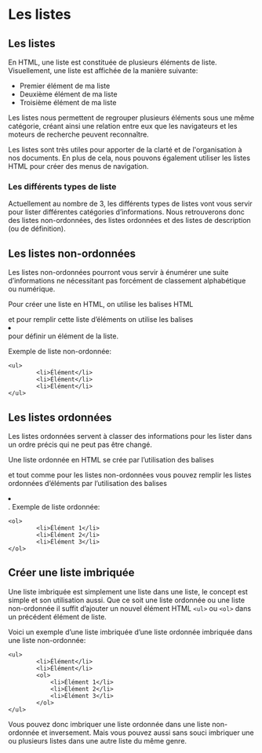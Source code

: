 # Les listes

## Les listes

En HTML, une liste est constituée de plusieurs éléments de liste. Visuellement, une liste est affichée de la manière suivante:

- Premier élément de ma liste
- Deuxième élément de ma liste
- Troisième élément de ma liste

Les listes nous permettent de regrouper plusieurs éléments sous une même catégorie, créant ainsi une relation entre eux que les navigateurs et les moteurs de recherche peuvent reconnaître.

Les listes sont très utiles pour apporter de la clarté et de l'organisation à nos documents. En plus de cela, nous pouvons également utiliser les listes HTML pour créer des menus de navigation.

### Les différents types de liste

Actuellement au nombre de 3, les différents types de listes vont vous servir pour lister différentes catégories d’informations. Nous retrouverons donc des listes non-ordonnées, des listes ordonnées et des listes de description (ou de définition).

## Les listes non-ordonnées

Les listes non-ordonnées pourront vous servir à énumérer une suite d’informations ne nécessitant pas forcément de classement alphabétique ou numérique.

Pour créer une liste en HTML, on utilise les balises HTML <ul> </ul> et pour remplir cette liste d’éléments on utilise les balises <li> </li> pour définir un élément de la liste.

Exemple de liste non-ordonnée:

```
<ul>
        <li>Élément</li>
        <li>Élément</li>
        <li>Élément</li>
</ul>
```


## Les listes ordonnées

Les listes ordonnées servent à classer des informations pour les lister dans un ordre précis qui ne peut pas être changé.

Une liste ordonnée en HTML se crée par l’utilisation des balises

et tout comme pour les listes non-ordonnées vous pouvez remplir les listes ordonnées d’éléments par l’utilisation des balises <li> </li>.
Exemple de liste ordonnée:

```
<ol>
        <li>Élément 1</li>
        <li>Élément 2</li>
        <li>Élément 3</li>
</ol>
```


## Créer une liste imbriquée

Une liste imbriquée est simplement une liste dans une liste, le concept est simple et son utilisation aussi. Que ce soit une liste ordonnée ou une liste non-ordonnée il suffit d’ajouter un nouvel élément HTML `<ul>` ou `<ol>` dans un précédent élément de liste.

Voici un exemple d’une liste imbriquée d’une liste ordonnée imbriquée dans une liste non-ordonnée:

```
<ul>
        <li>Élément</li>
        <li>Élément</li>
        <ol>
            <li>Élément 1</li>
            <li>Élément 2</li>
            <li>Élément 3</li>
        </ol>
</ul>
```


Vous pouvez donc imbriquer une liste ordonnée dans une liste non-ordonnée et inversement. Mais vous pouvez aussi sans souci imbriquer une ou plusieurs listes dans une autre liste du même genre.

